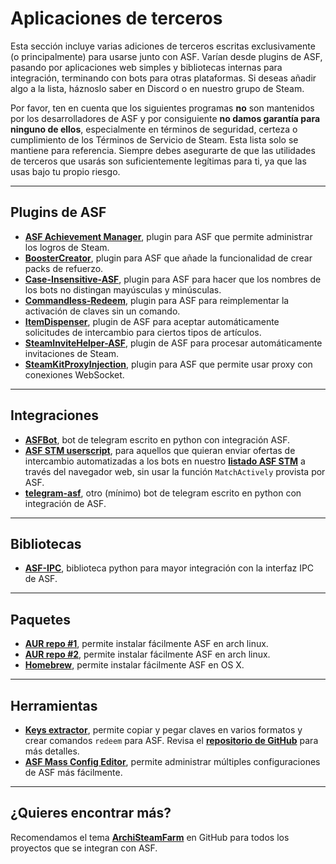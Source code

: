 # Aplicaciones de terceros

Esta sección incluye varias adiciones de terceros escritas exclusivamente (o principalmente) para usarse junto con ASF. Varían desde plugins de ASF, pasando por aplicaciones web simples y bibliotecas internas para integración, terminando con bots para otras plataformas. Si deseas añadir algo a la lista, háznoslo saber en Discord o en nuestro grupo de Steam.

Por favor, ten en cuenta que los siguientes programas **no** son mantenidos por los desarrolladores de ASF y por consiguiente **no damos garantía para ninguno de ellos**, especialmente en términos de seguridad, certeza o cumplimiento de los Términos de Servicio de Steam. Esta lista solo se mantiene para referencia. Siempre debes asegurarte de que las utilidades de terceros que usarás son suficientemente legítimas para ti, ya que las usas bajo tu propio riesgo.

---

## Plugins de ASF

- **[ASF Achievement Manager](https://github.com/Ryzhehvost/ASF-Achievement-Manager)**, plugin para ASF que permite administrar los logros de Steam.
- **[BoosterCreator](https://github.com/Ryzhehvost/BoosterCreator)**, plugin para ASF que añade la funcionalidad de crear packs de refuerzo.
- **[Case-Insensitive-ASF](https://github.com/Ryzhehvost/Case-Insensitive-ASF)**, plugin para ASF para hacer que los nombres de los bots no distingan mayúsculas y minúsculas.
- **[Commandless-Redeem](https://github.com/Ryzhehvost/Commandless-Redeem)**, plugin para ASF para reimplementar la activación de claves sin un comando.
- **[ItemDispenser](https://github.com/Ryzhehvost/ItemDispenser)**, plugin de ASF para aceptar automáticamente solicitudes de intercambio para ciertos tipos de artículos.
- **[SteamInviteHelper-ASF](https://github.com/1461748123/SteamInviteHelper-ASF)**, plugin de ASF para procesar automáticamente invitaciones de Steam.
- **[SteamKitProxyInjection](https://github.com/Vital7/SteamKitProxyInjection)**, plugin para ASF que permite usar proxy con conexiones WebSocket.

---

## Integraciones

- **[ASFBot](https://github.com/dmcallejo/ASFBot)**, bot de telegram escrito en python con integración ASF.
- **[ASF STM userscript](https://greasyfork.org/en/scripts/404754-asf-stm)**, para aquellos que quieran enviar ofertas de intercambio automatizadas a los bots en nuestro **[listado ASF STM](https://github.com/JustArchiNET/ArchiSteamFarm/wiki/Statistics-es-es#lista-p%C3%BAblica-asf-stm)** a través del navegador web, sin usar la función `MatchActively` provista por ASF.
- **[telegram-asf](https://github.com/deluxghost/telegram-asf)**, otro (mínimo) bot de telegram escrito en python con integración de ASF.

---

## Bibliotecas

- **[ASF-IPC](https://github.com/deluxghost/ASF_IPC)**, biblioteca python para mayor integración con la interfaz IPC de ASF.

---

## Paquetes

- **[AUR repo #1](https://aur.archlinux.org/packages/asf)**, permite instalar fácilmente ASF en arch linux.
- **[AUR repo #2](https://aur.archlinux.org/packages/archisteamfarm-bin)**, permite instalar fácilmente ASF en arch linux.
- **[Homebrew](https://formulae.brew.sh/formula/archi-steam-farm)**, permite instalar fácilmente ASF en OS X.

---

## Herramientas

- **[Keys extractor](https://ske.xpixv.com)**, permite copiar y pegar claves en varios formatos y crear comandos `redeem` para ASF. Revisa el **[repositorio de GitHub](https://github.com/PixvIO/SKE)** para más detalles.
- **[ASF Mass Config Editor](https://github.com/genesix-eu/ASF_MCE)**, permite administrar múltiples configuraciones de ASF más fácilmente.

---

## ¿Quieres encontrar más?

Recomendamos el tema **[ArchiSteamFarm](https://github.com/topics/archisteamfarm)** en GitHub para todos los proyectos que se integran con ASF.